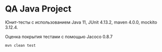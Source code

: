 # QA Java Project

Юнит-тесты с использованием Java 11, JUnit 4.13.2, maven 4.0.0, mockito 3.12.4.

Оценка покрытия тестами с помощью Jacoco 0.8.7

```shell
mvn clean test
```
